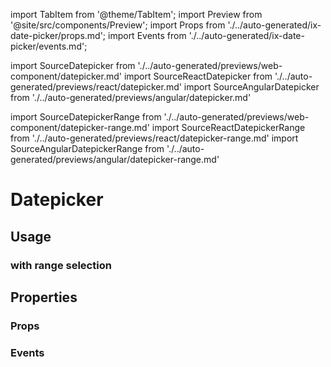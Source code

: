 import TabItem from '@theme/TabItem';
import Preview from '@site/src/components/Preview';
import Props from './../auto-generated/ix-date-picker/props.md';
import Events from './../auto-generated/ix-date-picker/events.md';

import SourceDatepicker from './../auto-generated/previews/web-component/datepicker.md'
import SourceReactDatepicker from './../auto-generated/previews/react/datepicker.md'
import SourceAngularDatepicker from './../auto-generated/previews/angular/datepicker.md'

import SourceDatepickerRange from './../auto-generated/previews/web-component/datepicker-range.md'
import SourceReactDatepickerRange from './../auto-generated/previews/react/datepicker-range.md'
import SourceAngularDatepickerRange from './../auto-generated/previews/angular/datepicker-range.md'

# Datepicker

## Usage

<Preview name="datepicker" height="35rem">
  <TabItem value="javascript">
    <SourceDatepicker />
  </TabItem>
  <TabItem value="react">
    <SourceReactDatepicker />
  </TabItem>

  <TabItem value="angular">
    <SourceAngularDatepicker />
  </TabItem>
</Preview>

### with range selection

<Preview name="datepicker-range" height="35rem">
  <TabItem value="javascript">
    <SourceDatepicker />
  </TabItem>
  <TabItem value="react">
    <SourceReactDatepicker />
  </TabItem>

  <TabItem value="angular">
    <SourceAngularDatepicker />
  </TabItem>
</Preview>

## Properties

### Props

<Props />

### Events

<Events />
